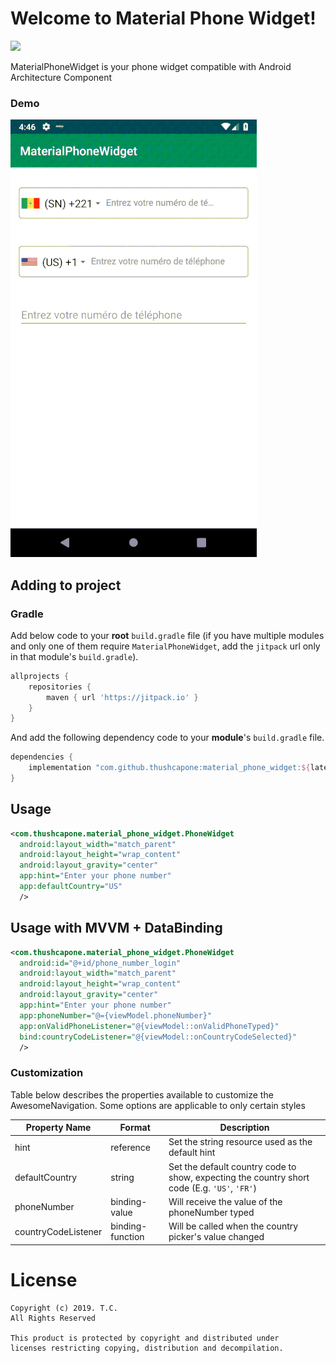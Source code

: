 # Welcome to Material Phone Widget!

[![](https://jitpack.io/v/thushcapone/material_phone_widget.svg)](https://jitpack.io/#thushcapone/material_phone_widget) 

MaterialPhoneWidget is your phone widget compatible with Android Architecture Component 

### Demo
![gif of MaterialPhoneWidget](https://raw.githubusercontent.com/thushcapone/material_phone_widget/master/screenshots/demo-material-phone.gif)


## Adding to project

### Gradle
Add below code to your **root** `build.gradle` file (if you have multiple modules and only one of them require `MaterialPhoneWidget`, add the `jitpack` url only in that module's `build.gradle`).
```groovy
allprojects {
    repositories {
        maven { url 'https://jitpack.io' }
    }
}
```
And add the following dependency code to your **module**'s `build.gradle` file.
```gradle
dependencies {
    implementation "com.github.thushcapone:material_phone_widget:${latest-version}"
}
```

## Usage
```xml
<com.thushcapone.material_phone_widget.PhoneWidget  
  android:layout_width="match_parent"  
  android:layout_height="wrap_content"  
  android:layout_gravity="center"  
  app:hint="Enter your phone number"  
  app:defaultCountry="US"  
  />
```

## Usage with MVVM + DataBinding
```xml
<com.thushcapone.material_phone_widget.PhoneWidget  
  android:id="@+id/phone_number_login"  
  android:layout_width="match_parent"  
  android:layout_height="wrap_content"  
  android:layout_gravity="center"  
  app:hint="Enter your phone number"
  app:phoneNumber="@={viewModel.phoneNumber}"  
  app:onValidPhoneListener="@{viewModel::onValidPhoneTyped}"  
  bind:countryCodeListener="@{viewModel::onCountryCodeSelected}"  
  />
```

### Customization

Table below describes the properties available to customize the AwesomeNavigation. Some options are applicable to only certain styles


| Property Name          | Format    | Description |
|------------------------|-----------|----------------------------------------------------------------------------------------------------------------------------------------------------------------------------------------------------------------------|
| hint            | reference     | Set the string resource used as the default hint                             |
| defaultCountry            | string | Set the default country code to show, expecting the country short code (E.g. `'US'`, `'FR'`) |
| phoneNumber           | binding-value | Will receive the value of the phoneNumber typed  |
| countryCodeListener                | binding-function | Will be called when the country picker's value changed |

# License
```
Copyright (c) 2019. T.C.  
All Rights Reserved  
  
This product is protected by copyright and distributed under  
licenses restricting copying, distribution and decompilation.
```